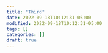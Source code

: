 ```yaml
---
title: "Third"
date: 2022-09-18T10:12:31-05:00
modified: 2022-09-18T10:12:31-05:00
tags: []
categories: []
draft: true
---
```



